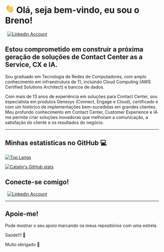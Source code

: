 
# <img src="https://raw.githubusercontent.com/ABSphreak/ABSphreak/master/gifs/Hi.gif" width="30px"> Olá, seja bem-vindo, eu sou o Breno!
&ensp;<a href="https://www.linkedin.com/in/akshay-pachaar/"><img src="https://cdn.worldvectorlogo.com/logos/linkedin-icon-2.svg" title="Linkedin" alt="Linkedin Account" width="30"/></a>

## Estou comprometido em construir a próxima geração de soluções de Contact Center as a Service, CX e IA.

Sou graduado em Tecnologia de Redes de Computadores, com amplo conhecimento em infraestrutura de TI, incluindo Cloud Computing (AWS Certified Solutions Architect) e bancos de dados.

Com mais de 13 anos de experiência em soluções para Contact Center, sou especialista em produtos Genesys (Connect, Engage e Cloud), certificado e com um histórico de implementações bem-sucedidas em grandes clientes. Meu profundo conhecimento em Contact Center, Customer Experience e IA me permite criar soluções inovadoras que melhoram a comunicação, a satisfação do cliente e os resultados do negócio.

---

## Minhas estatísticas no GitHub 💻

[![Top Langs](https://github-readme-stats.vercel.app/api/top-langs/?username=brenocfm&hide=java,html,css&theme=dracula)](https://github.com/anuraghazra/github-readme-stats)

[![Catalin's GitHub stats](https://github-readme-stats.vercel.app/api?username=brenocfm&theme=dracula)](https://github.com/anuraghazra/github-readme-stats)


## Conecte-se comigo!
&ensp;<a href="https://www.linkedin.com/in/akshay-pachaar/"><img src="https://cdn.worldvectorlogo.com/logos/linkedin-icon-2.svg" title="Linkedin" alt="Linkedin Account" width="30"/></a>

---
## Apoie-me!
Pode mostrar o seu apoio marcando os meus repositórios com uma estrela.

Saúde!!! 🍻 

Muito obrigado 🙏

